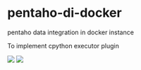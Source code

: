 # pentaho-di-docker
pentaho data integration in docker instance

To implement cpython executor plugin

[![](https://images.microbadger.com/badges/image/prussia2016/docker-pentaho-pdi.svg)](http://microbadger.com/images/prussia2016/docker-pentaho-pdi "Get your own image badge on microbadger.com")
[![](https://images.microbadger.com/badges/version/prussia2016/docker-pentaho-pdi.svg)](http://microbadger.com/images/prussia2016/docker-pentaho-pdi "Get your own version badge on microbadger.com")
